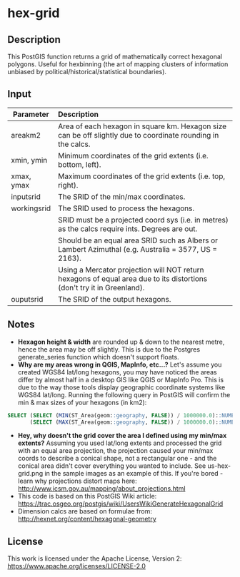 # hex-grid

## Description

This PostGIS function returns a grid of mathematically correct hexagonal polygons. Useful for hexbinning (the art of mapping clusters of information unbiased by political/historical/statistical boundaries).

## Input

| Parameter       | Description
| --------------- | :-------------
| areakm2         | Area of each hexagon in square km. Hexagon size can be off slightly due to coordinate rounding in the calcs.
| xmin, ymin      | Minimum coordinates of the grid extents (i.e. bottom, left).
| xmax, ymax      | Maximum coordinates of the grid extents (i.e. top, right).
| inputsrid       | The SRID of the min/max coordinates.
| workingsrid     | The SRID used to process the hexagons.
|                 | SRID must be a projected coord sys (i.e. in metres) as the calcs require ints. Degrees are out.
|                 | Should be an equal area SRID such as Albers or Lambert Azimuthal (e.g. Australia = 3577, US = 2163).
|                 | Using a Mercator projection will NOT return hexagons of equal area due to its distortions (don't try it in Greenland).
| ouputsrid       | The SRID of the output hexagons.

## Notes

- **Hexagon height & width** are rounded up & down to the nearest metre, hence the area may be off slightly.  This is due to the Postgres generate_series function which doesn't support floats.
- **Why are my areas wrong in QGIS, MapInfo, etc...?** Let's assume you created WGS84 lat/long hexagons, you may have noticed the areas differ by almost half in a desktop GIS like QGIS or MapInfo Pro. This is due to the way those tools display geographic coordinate systems like WGS84 lat/long. Running the following query in PostGIS will confirm the min & max sizes of your hexagons (in km2):
```sql
SELECT (SELECT (MIN(ST_Area(geom::geography, FALSE)) / 1000000.0)::NUMERIC(10,3) FROM my_hex_grid) AS minarea,
       (SELECT (MAX(ST_Area(geom::geography, FALSE)) / 1000000.0)::NUMERIC(10,3) FROM my_hex_grid) AS maxarea;
```
- **Hey, why doesn't the grid cover the area I defined using my min/max extents?** Assuming you used lat/long extents and processed the grid with an equal area projection, the projection caused your min/max coords to describe a conical shape, not a rectangular one - and the conical area didn't cover everything you wanted to include.  See us-hex-grid.png in the sample images as an example of this. If you're bored - learn why projections distort maps here: http://www.icsm.gov.au/mapping/about_projections.html
- This code is based on this PostGIS Wiki article: https://trac.osgeo.org/postgis/wiki/UsersWikiGenerateHexagonalGrid
- Dimension calcs are based on formulae from: http://hexnet.org/content/hexagonal-geometry

## License

This work is licensed under the Apache License, Version 2: https://www.apache.org/licenses/LICENSE-2.0

